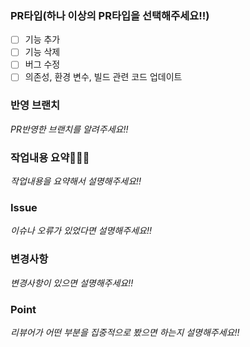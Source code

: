 ### PR타입(하나 이상의 PR타입을 선택해주세요!!)
- [ ] 기능 추가 
- [ ] 기능 삭제
- [ ] 버그 수정 
- [ ] 의존성, 환경 변수, 빌드 관련 코드 업데이트

### 반영 브랜치  
_PR반영한 브랜치를 알려주세요!!_

### 작업내용 요약👨🏼‍💻  
_작업내용을 요약해서 설명해주세요!!_

### Issue  
_이슈나 오류가 있었다면 설명해주세요!!_

### 변경사항  
_변경사항이 있으면 설명해주세요!!_

### Point  
_리뷰어가 어떤 부분을 집중적으로 봤으면 하는지 설명해주세요!!_



